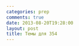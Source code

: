 ```yaml
---
categories: prep
comments: true
date: 2013-08-20T19:28:00
layout: post
title: Темы для 354
---
```


